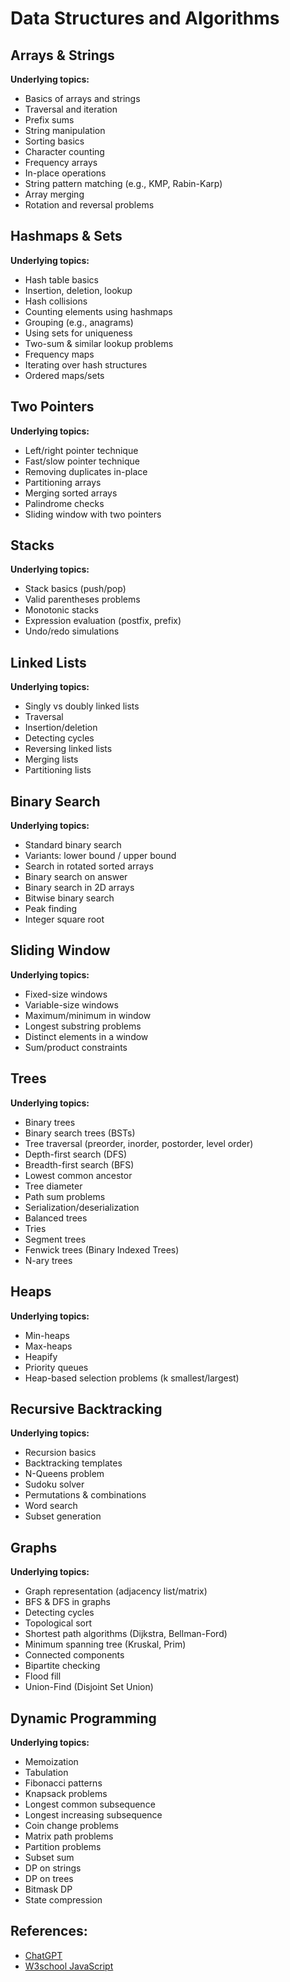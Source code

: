 # Data Structures and Algorithms

## Arrays & Strings
**Underlying topics:**
- Basics of arrays and strings
- Traversal and iteration
- Prefix sums
- String manipulation
- Sorting basics
- Character counting
- Frequency arrays
- In-place operations
- String pattern matching (e.g., KMP, Rabin-Karp)
- Array merging
- Rotation and reversal problems

## Hashmaps & Sets
**Underlying topics:**
- Hash table basics
- Insertion, deletion, lookup
- Hash collisions
- Counting elements using hashmaps
- Grouping (e.g., anagrams)
- Using sets for uniqueness
- Two-sum & similar lookup problems
- Frequency maps
- Iterating over hash structures
- Ordered maps/sets

## Two Pointers
**Underlying topics:**
- Left/right pointer technique
- Fast/slow pointer technique
- Removing duplicates in-place
- Partitioning arrays
- Merging sorted arrays
- Palindrome checks
- Sliding window with two pointers

## Stacks
**Underlying topics:**
- Stack basics (push/pop)
- Valid parentheses problems
- Monotonic stacks
- Expression evaluation (postfix, prefix)
- Undo/redo simulations

## Linked Lists
**Underlying topics:**
- Singly vs doubly linked lists
- Traversal
- Insertion/deletion
- Detecting cycles
- Reversing linked lists
- Merging lists
- Partitioning lists

## Binary Search
**Underlying topics:**
- Standard binary search
- Variants: lower bound / upper bound
- Search in rotated sorted arrays
- Binary search on answer
- Binary search in 2D arrays
- Bitwise binary search
- Peak finding
- Integer square root

## Sliding Window
**Underlying topics:**
- Fixed-size windows
- Variable-size windows
- Maximum/minimum in window
- Longest substring problems
- Distinct elements in a window
- Sum/product constraints

## Trees
**Underlying topics:**
- Binary trees
- Binary search trees (BSTs)
- Tree traversal (preorder, inorder, postorder, level order)
- Depth-first search (DFS)
- Breadth-first search (BFS)
- Lowest common ancestor
- Tree diameter
- Path sum problems
- Serialization/deserialization
- Balanced trees
- Tries
- Segment trees
- Fenwick trees (Binary Indexed Trees)
- N-ary trees

## Heaps
**Underlying topics:**
- Min-heaps
- Max-heaps
- Heapify
- Priority queues
- Heap-based selection problems (k smallest/largest)

## Recursive Backtracking
**Underlying topics:**
- Recursion basics
- Backtracking templates
- N-Queens problem
- Sudoku solver
- Permutations & combinations
- Word search
- Subset generation

## Graphs
**Underlying topics:**
- Graph representation (adjacency list/matrix)
- BFS & DFS in graphs
- Detecting cycles
- Topological sort
- Shortest path algorithms (Dijkstra, Bellman-Ford)
- Minimum spanning tree (Kruskal, Prim)
- Connected components
- Bipartite checking
- Flood fill
- Union-Find (Disjoint Set Union)

## Dynamic Programming
**Underlying topics:**
- Memoization
- Tabulation
- Fibonacci patterns
- Knapsack problems
- Longest common subsequence
- Longest increasing subsequence
- Coin change problems
- Matrix path problems
- Partition problems
- Subset sum
- DP on strings
- DP on trees
- Bitmask DP
- State compression

## References:
- [ChatGPT](https://chatgpt.com/)
- [W3school JavaScript](https://www.w3schools.com/js/default.asp)